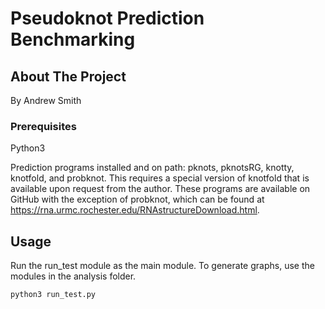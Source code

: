 # Pseudoknot Prediction Benchmarking

## About The Project

By Andrew Smith

### Prerequisites

Python3

Prediction programs installed and on path: pknots, pknotsRG, knotty, knotfold, and probknot. This requires a special version of knotfold that is available upon request from the author. These programs are available on GitHub with the exception of probknot, which can be found at https://rna.urmc.rochester.edu/RNAstructureDownload.html.

## Usage

Run the run_test module as the main module. To generate graphs, use the modules in the analysis folder.

```sh
python3 run_test.py
```
